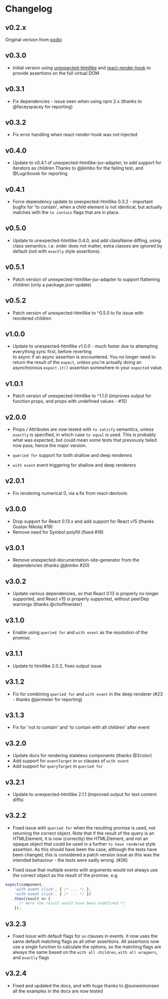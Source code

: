# Changelog

## v0.2.x

Original version from [podio](https://github.com/podio)

## v0.3.0

* Initial version using [unexpected-htmllike](https://github.com/bruderstein/unexpected-htmllike) and 
[react-render-hook](https://github.com/bruderstein/react-render-hook) to provide assertions on the 
full virtual DOM

## v0.3.1

* Fix dependencies - issue seen when using npm 2.x (thanks to @faceyspacey for reporting)

## v0.3.2

* Fix error handling when react-render-hook was not injected

## v0.4.0

* Update to v0.4.1 of unexpected-htmllike-jsx-adapter, to add support for iterators as children
Thanks to @jkimbo for the failing test, and @Lugribossk for reporting

## v0.4.1

* Force dependency update to unexpected-htmllike 0.3.2 - important bugfix for 'to contain', when a child element 
is not identical, but actually matches with the `to contain` flags that are in place.

## v0.5.0

* Update to unexpected-htmllike 0.4.0, and add className diffing, using class semantics. i.e. order does not matter,
extra classes are ignored by default (not with `exactly` style assertions).

## v0.5.1

* Patch version of unexpected-htmllike-jsx-adapter to support flattening children (only a package.json update)

## v0.5.2

* Patch version of unexpected-htmllike to ^0.5.0 to fix issue with reordered children

## v1.0.0

* Update to unexpected-htmllike v1.0.0 - much faster due to attempting everything sync first, before reverting  
to async if an async assertion is encountered.  You no longer need to return the result of the `expect`, unless 
you're actually doing an asynchronous `expect.it()` assertion somewhere in your `expected` value. 

## v1.0.1

* Patch version of unexpected-htmllike to ^1.1.0 (improves output for function props, and props with undefined values - #15)

## v2.0.0

* Props / Attributes are now tested with `to satisfy` semantics, unless `exactly` is specified, in which case
`to equal` is used.  This is probably what was expected, but could mean some tests that previously failed now pass,
hence the major version.

* `queried for` support for both shallow and deep renderers
* `with event` event triggering for shallow and deep renderers

## v2.0.1

* Fix rendering numerical 0, via a fix from react-devtools

## v3.0.0

* Drop support for React 0.13.x and add support for React v15 (thanks Gustav Nikolaj #19)
* Remove need for Symbol polyfill (fixed #18)

## v3.0.1

* Remove unexpected-documentation-site-generator from the dependencies (thanks @jkimbo #20)

## v3.0.2

* Update various dependencies, so that React 0.13 is properly no longer supported, and
React v15 *is* properly supported, without peerDep warnings (thanks @choffmeister)

## v3.1.0

* Enable using `queried for` and `with event` as the resolution of the promise.

## v3.1.1

* Update to htmllike 2.0.2, fixes output issue

## v3.1.2

* Fix for combining `queried for` and `with event` in the deep renderer (#23 - thanks @janmeier for reporting)

## v3.1.3

* Fix for 'not to contain' and 'to contain with all children' after event

## v3.2.0

* Update docs for rendering stateless components (thanks @2color)
* Add support for `eventTarget` in `on` clauses of `with event`
* Add support for `queryTarget` in `queried for`

## v3.2.1

* Update to unexpected-htmllike 2.1.1 (improved output for text content diffs)

## v3.2.2

* Fixed issue with `queried for` when the resulting promise is used, not returning the correct object. 
  Note that if the result of the query is an HTMLElement, it is now (correctly) the HTMLElement, and not an opaque
  object that could be used in a further `to have rendered` style assertion. As this should have been the case, although
  the tests have been changed, this is considered a patch version issue as this was the intended behaviour - the tests 
  were sadly wrong. (#26)
  
* Fixed issue that multiple events with arguments would not always use the correct object as the result of the promise.
  e.g. 
  
```js
expect(component,
    'with event click', { /* ... */ },
    'with event click', { /* ... */ })
   .then(result => {
      /* Here the result would have been undefined */
    });
```
  
  
## v3.2.3

* Fixed issue with default flags for `on` clauses in events. It now uses the same default matching flags as all other 
assertions.  All assertions now use a single function to calculate the options, so the matching flags are always the same
based on the `with all children`, `with all wrappers`, and `exactly` flags

## v3.2.4

* Fixed and updated the docs, and with huge thanks to @sunesimonsen all the examples in the docs are now tested
